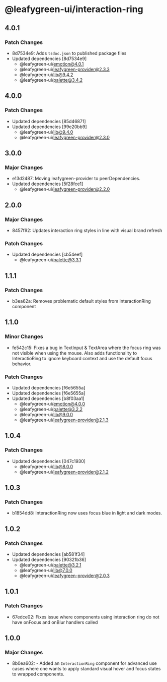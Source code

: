 # @leafygreen-ui/interaction-ring

## 4.0.1

### Patch Changes

- 8d7534e9: Adds `tsdoc.json` to published package files
- Updated dependencies [8d7534e9]
  - @leafygreen-ui/emotion@4.0.1
  - @leafygreen-ui/leafygreen-provider@2.3.3
  - @leafygreen-ui/lib@9.4.2
  - @leafygreen-ui/palette@3.4.2

## 4.0.0

### Patch Changes

- Updated dependencies [85d46871]
- Updated dependencies [99e20bb9]
  - @leafygreen-ui/lib@9.4.0
  - @leafygreen-ui/leafygreen-provider@2.3.0

## 3.0.0

### Major Changes

- e13d2487: Moving leafygreen-provider to peerDependencies.
- Updated dependencies [5f28fce1]
  - @leafygreen-ui/leafygreen-provider@2.2.0

## 2.0.0

### Major Changes

- 8457f92: Updates interaction ring styles in line with visual brand refresh

### Patch Changes

- Updated dependencies [cb54eef]
  - @leafygreen-ui/palette@3.3.1

## 1.1.1

### Patch Changes

- b3ea62a: Removes problematic default styles from InteractionRing component

## 1.1.0

### Minor Changes

- fe542c15: Fixes a bug in TextInput & TextArea where the focus ring was not visible when using the mouse. Also adds functionality to InteractioRing to ignore keyboard context and use the default focus behavior.

### Patch Changes

- Updated dependencies [f6e5655a]
- Updated dependencies [f6e5655a]
- Updated dependencies [b8f03aa1]
  - @leafygreen-ui/emotion@4.0.0
  - @leafygreen-ui/palette@3.2.2
  - @leafygreen-ui/lib@9.0.0
  - @leafygreen-ui/leafygreen-provider@2.1.3

## 1.0.4

### Patch Changes

- Updated dependencies [047c1930]
  - @leafygreen-ui/lib@8.0.0
  - @leafygreen-ui/leafygreen-provider@2.1.2

## 1.0.3

### Patch Changes

- b1854dd8: InteractionRing now uses focus blue in light and dark modes.

## 1.0.2

### Patch Changes

- Updated dependencies [ab581f34]
- Updated dependencies [90321b36]
  - @leafygreen-ui/palette@3.2.1
  - @leafygreen-ui/lib@7.0.0
  - @leafygreen-ui/leafygreen-provider@2.0.3

## 1.0.1

### Patch Changes

- 67edce02: Fixes issue where components using interaction ring do not have onFocus and onBlur handlers called

## 1.0.0

### Major Changes

- 8b0ea602: - Added an `InteractionRing` component for advanced use cases where one wants to apply standard visual hover and focus states to wrapped components.
